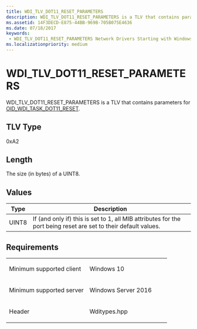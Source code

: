 ```yaml
---
title: WDI_TLV_DOT11_RESET_PARAMETERS
description: WDI_TLV_DOT11_RESET_PARAMETERS is a TLV that contains parameters for OID_WDI_TASK_DOT11_RESET.
ms.assetid: 14F3DECD-E875-44BB-969B-705B075E4636
ms.date: 07/18/2017
keywords:
 - WDI_TLV_DOT11_RESET_PARAMETERS Network Drivers Starting with Windows Vista
ms.localizationpriority: medium
---
```


# WDI\_TLV\_DOT11\_RESET\_PARAMETERS


WDI\_TLV\_DOT11\_RESET\_PARAMETERS is a TLV that contains parameters for [OID\_WDI\_TASK\_DOT11\_RESET](https://msdn.microsoft.com/library/windows/hardware/dn925952).

## TLV Type


0xA2

## Length


The size (in bytes) of a UINT8.

## Values


| Type  | Description                                                                                                     |
|-------|-----------------------------------------------------------------------------------------------------------------|
| UINT8 | If (and only if) this is set to 1, all MIB attributes for the port being reset are set to their default values. |

 

Requirements
------------

<table>
<colgroup>
<col width="50%" />
<col width="50%" />
</colgroup>
<tbody>
<tr class="odd">
<td><p>Minimum supported client</p></td>
<td><p>Windows 10</p></td>
</tr>
<tr class="even">
<td><p>Minimum supported server</p></td>
<td><p>Windows Server 2016</p></td>
</tr>
<tr class="odd">
<td><p>Header</p></td>
<td>Wditypes.hpp</td>
</tr>
</tbody>
</table>

 

 




